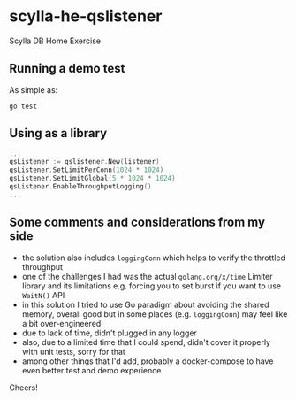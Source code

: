 # scylla-he-qslistener
Scylla DB Home Exercise

## Running a demo test
As simple as:
```
go test
```

## Using as a library
```go
...
qsListener := qslistener.New(listener)
qsListener.SetLimitPerConn(1024 * 1024)
qsListener.SetLimitGlobal(5 * 1024 * 1024)
qsListener.EnableThroughputLogging()
...
```

## Some comments and considerations from my side
 - the solution also includes `loggingConn` which helps to verify the throttled throughput
 - one of the challenges I had was the actual `golang.org/x/time` Limiter library and its limitations e.g. forcing you to set burst if you want to use `WaitN()` API 
 - in this solution I tried to use Go paradigm about avoiding the shared memory, overall good but in some places (e.g. `loggingConn`) may feel like a bit over-engineered
 - due to lack of time, didn't plugged in any logger
 - also, due to a limited time that I could spend, didn't cover it properly with unit tests, sorry for that
 - among other things that I'd add, probably a docker-compose to have even better test and demo experience

Cheers!
